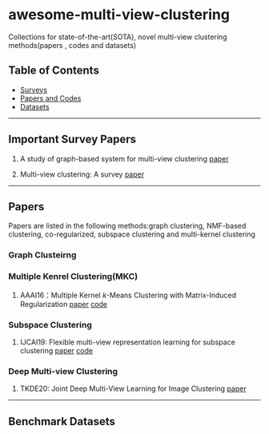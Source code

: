# awesome-multi-view-clustering
Collections for state-of-the-art(SOTA), novel multi-view clustering methods(papers , codes and datasets)

##  Table of Contents
- [Surveys](#jump1) 
- [Papers and Codes](#jump2)
- [Datasets](#jump3)

---

##  <span id="jump1">Important Survey Papers </span>
1. A study of graph-based system for multi-view clustering [paper](https://www.researchgate.net/profile/Hao_Wang250/publication/328573967_A_study_of_graph-based_system_for_multi-view_clustering/links/5cbff7e5299bf120977adaa6/A-study-of-graph-based-system-for-multi-view-clustering.pdf)

2. Multi-view clustering: A survey [paper](https://ieeexplore.ieee.org/iel7/8254253/8336843/08336846.pdf)

---

## <span id="jump2">Papers </span>
Papers are listed in the following methods:graph clustering, NMF-based clustering, co-regularized, subspace clustering and multi-kernel clustering

### Graph Clusteirng

### Multiple Kenrel Clustering(MKC)
1.  AAAI16：Multiple Kernel $k$-Means Clustering with Matrix-Induced Regularization [paper](https://www.aaai.org/ocs/index.php/AAAI/AAAI16/paper/viewPDFInterstitial/12115/11819) [code](https://github.com/wangsiwei2010/Multiple-Kernel-k-Means-Clustering-with-Matrix-Induced-Regularization)

### Subspace Clustering
1. IJCAI19: Flexible multi-view representation learning for subspace clustering [paper](https://www.ijcai.org/Proceedings/2019/0404.pdf) [code](https://github.com/lslrh/FMR)

### Deep Multi-view Clustering
1. TKDE20: Joint Deep Multi-View Learning for Image Clustering [paper](https://ieeexplore.ieee.org/abstract/document/8999493/)


---

## <span id="jump3">Benchmark Datasets</span>